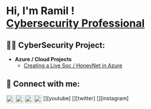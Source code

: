 <h1>Hi, I'm Ramil ! <br/><a href="https://github.com/ramilnamazov</a>, <a href="https://www.linkedin.com/in/ramilnamazov/">Cybersecurity Professional</a>
<h2>👨‍💻 CyberSecurity Project:</h2>

- <b>Azure / Cloud Projects </b>
  - [Creating a Live Soc / HoneyNet in Azure ](https://github.com/ramilnamazov/Azure-Soc.git)


<h2> 🤳 Connect with me:</h2>

[<img align="left" alt="JoshMadakor | YouTube" width="22px" src="https://cdn.jsdelivr.net/npm/simple-icons@v3/icons/youtube.svg" />][youtube]
[<img align="left" alt="JoshMadakor | Twitter" width="22px" src="https://cdn.jsdelivr.net/npm/simple-icons@v3/icons/twitter.svg" />][twitter]
[<img align="left" alt="JoshMadakor | LinkedIn" width="22px" src="https://cdn.jsdelivr.net/npm/simple-icons@v3/icons/linkedin.svg" />][linkedin]
[<img align="left" alt="JoshMadakor | Instagram" width="22px" src="https://cdn.jsdelivr.net/npm/simple-icons@v3/icons/instagram.svg" />][instagram]


[linkedin]: https://linkedin.com/in/ramilnamazov


